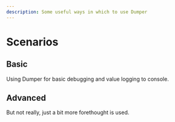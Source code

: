 ```yaml
---
description: Some useful ways in which to use Dumper
---
```


# Scenarios

## Basic

Using Dumper for basic debugging and value logging to console.

## Advanced

But not really, just a bit more forethought is used.
